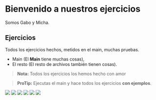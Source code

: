 # Bienvenido a nuestros ejercicios
Somos Gabo y Micha.


## Ejercicios
Todos los ejercicios hechos, metidos en el main, muchas pruebas.



- Main (El **Main** tiene muchas cosas),
- El resto (El resto de archivos también tienen cosas).


> **Nota:** Todos los ejercicios los hemos hecho con amor



> **ProTip:** Ejecutas el main y hace todos los ejercicios **con ejemplos**.



![](https://img.shields.io/github/stars/pandao/editor.md.svg) ![](https://img.shields.io/github/forks/pandao/editor.md.svg) ![](https://img.shields.io/github/tag/pandao/editor.md.svg) ![](https://img.shields.io/github/release/pandao/editor.md.svg) ![](https://img.shields.io/github/issues/pandao/editor.md.svg) ![](https://img.shields.io/bower/v/editor.md.svg)
